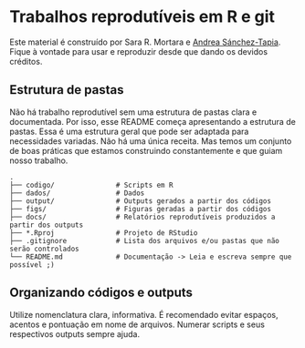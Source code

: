 # Trabalhos reprodutíveis em R e git

Este material é construído por Sara R. Mortara e [Andrea Sánchez-Tapia](https://github.com/AndreaSanchezTapia). Fique à vontade para usar e reproduzir desde que dando os devidos créditos.

## Estrutura de pastas

Não há trabalho reprodutível sem uma estrutura de pastas clara e documentada. Por isso, esse README começa apresentando a estrutura de pastas. Essa é uma estrutura geral que pode ser adaptada para necessidades variadas. Não há uma única receita. Mas temos um conjunto de boas práticas que estamos construindo constantemente e que guiam nosso trabalho.

    .
    ├── codigo/               # Scripts em R
    ├── dados/                # Dados 
    ├── output/               # Outputs gerados a partir dos códigos
    ├── figs/                 # Figuras geradas a partir dos códigos
    ├── docs/                 # Relatórios reprodutíveis produzidos a partir dos outputs
    ├── *.Rproj               # Projeto de RStudio
    ├── .gitignore            # Lista dos arquivos e/ou pastas que não serão controlados
    └── README.md             # Documentação -> Leia e escreva sempre que possível ;)
    
## Organizando códigos e outputs

Utilize nomenclatura clara, informativa. É recomendado evitar espaços, acentos e pontuação em nome de arquivos. Numerar scripts e seus respectivos outputs sempre ajuda. 

